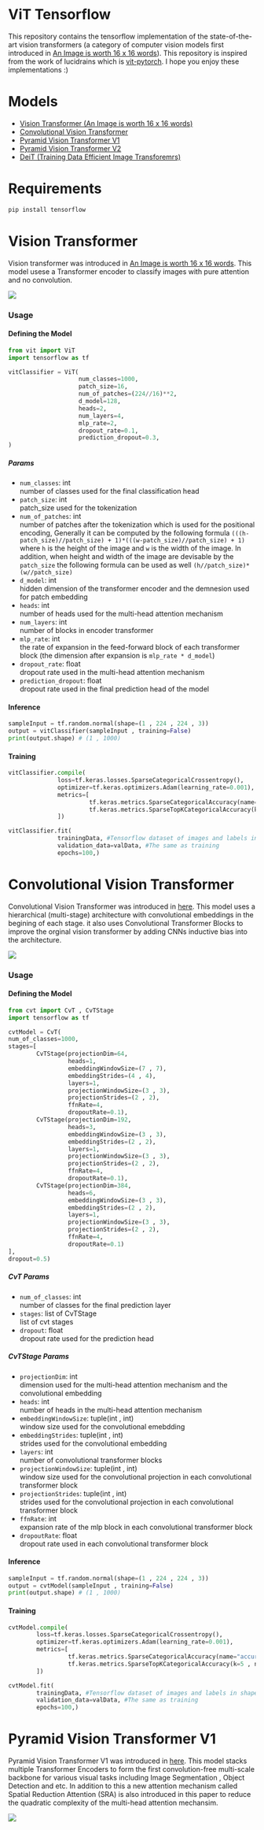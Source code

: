 # ViT Tensorflow
This repository contains the tensorflow implementation of the state-of-the-art vision transformers (a category of computer vision models first introduced in [An Image is worth 16 x 16 words](https://arxiv.org/abs/2010.11929)). This repository is inspired from the work of lucidrains which is [vit-pytorch](https://github.com/lucidrains/vit-pytorch). I hope you enjoy these implementations :)


# Models  
- [Vision Transformer (An Image is worth 16 x 16 words)](#vit)  
- [Convolutional Vision Transformer](#cvt)
- [Pyramid Vision Transformer V1](#headers)
- [Pyramid Vision Transformer V2](#headers)
- [DeiT (Training Data Efficient Image Transforemrs)](#headers)

# Requirements 

```bash
pip install tensorflow
```
<a name="vit"/>

# Vision Transformer 

Vision transformer was introduced in [An Image is worth 16 x 16 words](https://arxiv.org/abs/2010.11929). This model usese a Transformer encoder to classify images with pure attention and no convolution.

![](https://github.com/mohammadmahdinoori/vit-tensorflow/blob/main/images/ViT.png?raw=true)

### Usage

#### Defining the Model
```python
from vit import ViT
import tensorflow as tf

vitClassifier = ViT(
                    num_classes=1000,
                    patch_size=16,
                    num_of_patches=(224//16)**2,
                    d_model=128,
                    heads=2,
                    num_layers=4,
                    mlp_rate=2,
                    dropout_rate=0.1,
                    prediction_dropout=0.3,
)
```

##### Params
- `num_classes`: int <br />
number of classes used for the final classification head
- `patch_size`: int <br />
patch_size used for the tokenization
- `num_of_patches`: int <br />
number of patches after the tokenization which is used for the positional encoding, Generally it can be computed by the following formula `(((h-patch_size)//patch_size) + 1)*(((w-patch_size)//patch_size) + 1)` where `h` is the height of the image and `w` is the width of the image. In addition, when height and width of the image are devisable by the `patch_size` the following formula can be used as well `(h//patch_size)*(w//patch_size)`
- `d_model`: int <br />
hidden dimension of the transformer encoder and the demnesion used for patch embedding
- `heads`: int <br />
number of heads used for the multi-head attention mechanism
- `num_layers`: int <br />
number of blocks in encoder transformer
- `mlp_rate`: int <br />
the rate of expansion in the feed-forward block of each transformer block (the dimension after expansion is `mlp_rate * d_model`)
- `dropout_rate`: float <br />
dropout rate used in the multi-head attention mechanism
- `prediction_dropout`: float <br />
dropout rate used in the final prediction head of the model

#### Inference

```python
sampleInput = tf.random.normal(shape=(1 , 224 , 224 , 3))
output = vitClassifier(sampleInput , training=False)
print(output.shape) # (1 , 1000)
```

#### Training

```python
vitClassifier.compile(
              loss=tf.keras.losses.SparseCategoricalCrossentropy(),
              optimizer=tf.keras.optimizers.Adam(learning_rate=0.001),
              metrics=[
                       tf.keras.metrics.SparseCategoricalAccuracy(name="accuracy"),
                       tf.keras.metrics.SparseTopKCategoricalAccuracy(k=5 , name="top_5_accuracy"),
              ])

vitClassifier.fit(
              trainingData, #Tensorflow dataset of images and labels in shape of ((b , h , w , 3) , (b,))
              validation_data=valData, #The same as training
              epochs=100,)
```

<a name="cvt"/>

#  Convolutional Vision Transformer 

Convolutional Vision Transformer was introduced in [here](https://arxiv.org/abs/2103.15808). This model uses a hierarchical (multi-stage) architecture with convolutional embeddings in the begining of each stage. it also uses Convolutional Transformer Blocks to improve the orginal vision transformer by adding CNNs inductive bias into the architecture.

![](https://raw.githubusercontent.com/mohammadmahdinoori/vit-tensorflow/main/images/CvT.png)

### Usage

#### Defining the Model

```python
from cvt import CvT , CvTStage
import tensorflow as tf

cvtModel = CvT(
num_of_classes=1000, 
stages=[
        CvTStage(projectionDim=64, 
                 heads=1, 
                 embeddingWindowSize=(7 , 7), 
                 embeddingStrides=(4 , 4), 
                 layers=1,
                 projectionWindowSize=(3 , 3), 
                 projectionStrides=(2 , 2), 
                 ffnRate=4,
                 dropoutRate=0.1),
        CvTStage(projectionDim=192,
                 heads=3,
                 embeddingWindowSize=(3 , 3), 
                 embeddingStrides=(2 , 2),
                 layers=1, 
                 projectionWindowSize=(3 , 3), 
                 projectionStrides=(2 , 2), 
                 ffnRate=4,
                 dropoutRate=0.1),
        CvTStage(projectionDim=384,
                 heads=6,
                 embeddingWindowSize=(3 , 3),
                 embeddingStrides=(2 , 2),
                 layers=1,
                 projectionWindowSize=(3 , 3),
                 projectionStrides=(2 , 2), 
                 ffnRate=4,
                 dropoutRate=0.1)
],
dropout=0.5)
```

##### CvT Params
- `num_of_classes`: int <br />
number of classes for the final prediction layer
- `stages`: list of CvTStage <br />
list of cvt stages
- `dropout`: float <br />
dropout rate used for the prediction head

##### CvTStage Params
- `projectionDim`: int <br />
dimension used for the multi-head attention mechanism and the convolutional embedding
- `heads`: int <br />
number of heads in the multi-head attention mechanism
- `embeddingWindowSize`: tuple(int , int) <br />
window size used for the convolutional emebdding
- `embeddingStrides`: tuple(int , int) <br />
strides used for the convolutional embedding
- `layers`: int <br />
number of convolutional transformer blocks
- `projectionWindowSize`: tuple(int , int) <br />
window size used for the convolutional projection in each convolutional transformer block
- `projectionStrides`: tuple(int , int) <br />
strides used for the convolutional projection in each convolutional transformer block
- `ffnRate`: int <br />
expansion rate of the mlp block in each convolutional transformer block
- `dropoutRate`: float <br />
dropout rate used in each convolutional transformer block

#### Inference

```python
sampleInput = tf.random.normal(shape=(1 , 224 , 224 , 3))
output = cvtModel(sampleInput , training=False)
print(output.shape) # (1 , 1000)
```

#### Training

```python
cvtModel.compile(
        loss=tf.keras.losses.SparseCategoricalCrossentropy(),
        optimizer=tf.keras.optimizers.Adam(learning_rate=0.001),
        metrics=[
                 tf.keras.metrics.SparseCategoricalAccuracy(name="accuracy"),
                 tf.keras.metrics.SparseTopKCategoricalAccuracy(k=5 , name="top_5_accuracy"),
        ])

cvtModel.fit(
        trainingData, #Tensorflow dataset of images and labels in shape of ((b , h , w , 3) , (b,))
        validation_data=valData, #The same as training
        epochs=100,)
```

<a name="pvt_v1"/>

#  Pyramid Vision Transformer V1 

Pyramid Vision Transformer V1 was introduced in [here](https://arxiv.org/abs/2102.12122). This model stacks multiple Transformer Encoders to form the first convolution-free multi-scale backbone for various visual tasks including Image Segmentation , Object Detection and etc. In addition to this a new attention mechanism called Spatial Reduction Attention (SRA) is also introduced in this paper to reduce the quadratic complexity of the multi-head attention mechansim.

![](https://raw.githubusercontent.com/mohammadmahdinoori/vit-tensorflow/main/images/PvT%20V1.png)

